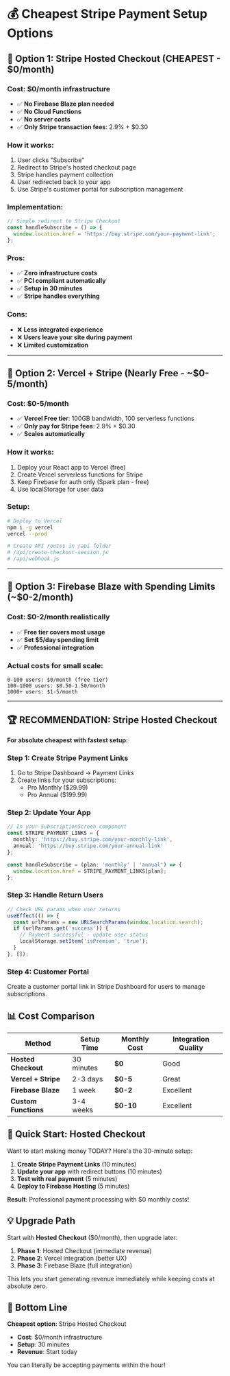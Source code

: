 # 💰 Cheapest Stripe Payment Setup Options

## 🥇 Option 1: Stripe Hosted Checkout (CHEAPEST - $0/month)

### **Cost: $0/month infrastructure**
- ✅ **No Firebase Blaze plan needed**
- ✅ **No Cloud Functions**
- ✅ **No server costs**
- ✅ **Only Stripe transaction fees**: 2.9% + $0.30

### **How it works:**
1. User clicks "Subscribe"
2. Redirect to Stripe's hosted checkout page
3. Stripe handles payment collection
4. User redirected back to your app
5. Use Stripe's customer portal for subscription management

### **Implementation:**
```typescript
// Simple redirect to Stripe Checkout
const handleSubscribe = () => {
  window.location.href = 'https://buy.stripe.com/your-payment-link';
};
```

### **Pros:**
- ✅ **Zero infrastructure costs**
- ✅ **PCI compliant automatically**
- ✅ **Setup in 30 minutes**
- ✅ **Stripe handles everything**

### **Cons:**
- ❌ **Less integrated experience**
- ❌ **Users leave your site during payment**
- ❌ **Limited customization**

---

## 🥈 Option 2: Vercel + Stripe (Nearly Free - ~$0-5/month)

### **Cost: $0-5/month**
- ✅ **Vercel Free tier**: 100GB bandwidth, 100 serverless functions
- ✅ **Only pay for Stripe fees**: 2.9% + $0.30
- ✅ **Scales automatically**

### **How it works:**
1. Deploy your React app to Vercel (free)
2. Create Vercel serverless functions for Stripe
3. Keep Firebase for auth only (Spark plan - free)
4. Use localStorage for user data

### **Setup:**
```bash
# Deploy to Vercel
npm i -g vercel
vercel --prod

# Create API routes in /api folder
# /api/create-checkout-session.js
# /api/webhook.js
```

---

## 🥉 Option 3: Firebase Blaze with Spending Limits (~$0-2/month)

### **Cost: $0-2/month realistically**
- ✅ **Free tier covers most usage**
- ✅ **Set $5/day spending limit**
- ✅ **Professional integration**

### **Actual costs for small scale:**
```
0-100 users: $0/month (free tier)
100-1000 users: $0.50-1.50/month
1000+ users: $1-5/month
```

---

## 🏆 RECOMMENDATION: Stripe Hosted Checkout

**For absolute cheapest with fastest setup:**

### **Step 1: Create Stripe Payment Links**
1. Go to Stripe Dashboard → Payment Links
2. Create links for your subscriptions:
   - Pro Monthly ($29.99)
   - Pro Annual ($199.99)

### **Step 2: Update Your App**
```typescript
// In your SubscriptionScreen component
const STRIPE_PAYMENT_LINKS = {
  monthly: 'https://buy.stripe.com/your-monthly-link',
  annual: 'https://buy.stripe.com/your-annual-link'
};

const handleSubscribe = (plan: 'monthly' | 'annual') => {
  window.location.href = STRIPE_PAYMENT_LINKS[plan];
};
```

### **Step 3: Handle Return Users**
```typescript
// Check URL params when user returns
useEffect(() => {
  const urlParams = new URLSearchParams(window.location.search);
  if (urlParams.get('success')) {
    // Payment successful - update user status
    localStorage.setItem('isPremium', 'true');
  }
}, []);
```

### **Step 4: Customer Portal**
Create a customer portal link in Stripe Dashboard for users to manage subscriptions.

## 📊 Cost Comparison

| Method | Setup Time | Monthly Cost | Integration Quality |
|--------|------------|--------------|-------------------|
| **Hosted Checkout** | 30 minutes | **$0** | Good |
| **Vercel + Stripe** | 2-3 days | **$0-5** | Great |
| **Firebase Blaze** | 1 week | **$0-2** | Excellent |
| **Custom Functions** | 3-4 weeks | **$0-10** | Excellent |

## 🚀 Quick Start: Hosted Checkout

Want to start making money TODAY? Here's the 30-minute setup:

1. **Create Stripe Payment Links** (10 minutes)
2. **Update your app** with redirect buttons (10 minutes)
3. **Test with real payment** (5 minutes)
4. **Deploy to Firebase Hosting** (5 minutes)

**Result**: Professional payment processing with $0 monthly costs!

## 💡 Upgrade Path

Start with **Hosted Checkout** ($0/month), then upgrade later:
1. **Phase 1**: Hosted Checkout (immediate revenue)
2. **Phase 2**: Vercel integration (better UX)
3. **Phase 3**: Firebase Blaze (full integration)

This lets you start generating revenue immediately while keeping costs at absolute zero.

## 🎯 Bottom Line

**Cheapest option**: Stripe Hosted Checkout
- **Cost**: $0/month infrastructure
- **Setup**: 30 minutes
- **Revenue**: Start today

You can literally be accepting payments within the hour!
